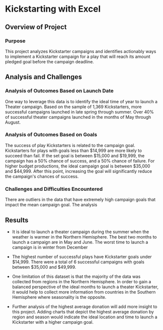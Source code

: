 # Kickstarting with Excel

## Overview of Project

### Purpose
This project analyzes Kickstarter campaigns and identifies actionably ways to implement a Kickstarter campaign for a play that will reach its amount pledged goal before the campaign deadline.

## Analysis and Challenges

### Analysis of Outcomes Based on Launch Date
One way to leverage this data is to identify the ideal time of year to launch a Theater campaign. Based on the sample of 1,369 Kickstarters, more successful campaigns launched in late spring through summer. Over 40% of successful theater campaigns launched in the months of May through August. 

### Analysis of Outcomes Based on Goals
The success of play Kickstarters is related to the campaign goal. Kickstarters for plays with goals less than $14,999 are more likely to succeed than fail. If the set goal is between $15,000 and $19,999, the campaign has a 50% chance of success, and a 50% chance of failure. For higher budget productions, the ideal campaign goal is between $35,000 and $44,999. After this point, increasing the goal will significantly reduce the campaign's chances of success.

### Challenges and Difficulties Encountered
There are outliers in the data that have extremely high campaign goals that impact the mean campaign goal. The analysis 


## Results

- It is ideal to launch a theater campaign during the summer when the weather is warmer in the Northern Hemisphere. The best two months to launch a campaign are in May and June. The worst time to launch a campaign is in winter from December 

- The highest number of successful plays have Kickstarter goals under $14,999. There were a total of 6 successful campaigns with goals between $35,000 and $49,999.

- One limitation of this dataset is that the majority of the data was collected from regions in the Northern Hemisphere. In order to gain a balanced perspective of the ideal months to launch a theater Kickstarter, it would help to collect more information from countries in the Southern Hemisphere where seasonality is the opposite.

- Further analysis of the highest average donation will add more insight to this project. Adding charts that depict the highest average donation by region and season would indicate the ideal location and time to launch a Kickstarter with a higher campaign goal.
